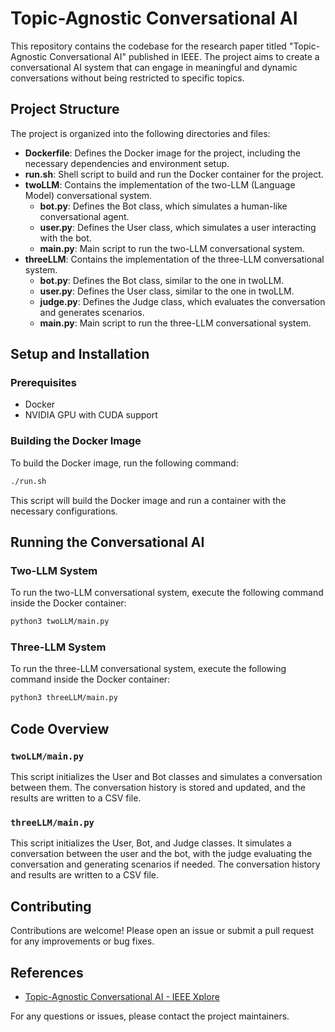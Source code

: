 # Topic-Agnostic Conversational AI

This repository contains the codebase for the research paper titled "Topic-Agnostic Conversational AI" published in IEEE. The project aims to create a conversational AI system that can engage in meaningful and dynamic conversations without being restricted to specific topics.

## Project Structure

The project is organized into the following directories and files:

- **Dockerfile**: Defines the Docker image for the project, including the necessary dependencies and environment setup.
- **run.sh**: Shell script to build and run the Docker container for the project.
- **twoLLM**: Contains the implementation of the two-LLM (Language Model) conversational system.
    - **bot.py**: Defines the Bot class, which simulates a human-like conversational agent.
    - **user.py**: Defines the User class, which simulates a user interacting with the bot.
    - **main.py**: Main script to run the two-LLM conversational system.
- **threeLLM**: Contains the implementation of the three-LLM conversational system.
    - **bot.py**: Defines the Bot class, similar to the one in twoLLM.
    - **user.py**: Defines the User class, similar to the one in twoLLM.
    - **judge.py**: Defines the Judge class, which evaluates the conversation and generates scenarios.
    - **main.py**: Main script to run the three-LLM conversational system.

## Setup and Installation

### Prerequisites

- Docker
- NVIDIA GPU with CUDA support

### Building the Docker Image

To build the Docker image, run the following command:

```sh
./run.sh
```

This script will build the Docker image and run a container with the necessary configurations.

## Running the Conversational AI

### Two-LLM System

To run the two-LLM conversational system, execute the following command inside the Docker container:

```sh
python3 twoLLM/main.py
```

### Three-LLM System

To run the three-LLM conversational system, execute the following command inside the Docker container:

```sh
python3 threeLLM/main.py
```

## Code Overview

### `twoLLM/main.py`

This script initializes the User and Bot classes and simulates a conversation between them. The conversation history is stored and updated, and the results are written to a CSV file.

### `threeLLM/main.py`

This script initializes the User, Bot, and Judge classes. It simulates a conversation between the user and the bot, with the judge evaluating the conversation and generating scenarios if needed. The conversation history and results are written to a CSV file.

## Contributing

Contributions are welcome! Please open an issue or submit a pull request for any improvements or bug fixes.

## References

- [Topic-Agnostic Conversational AI - IEEE Xplore](https://ieeexplore.ieee.org/abstract/document/10704625)

For any questions or issues, please contact the project maintainers.